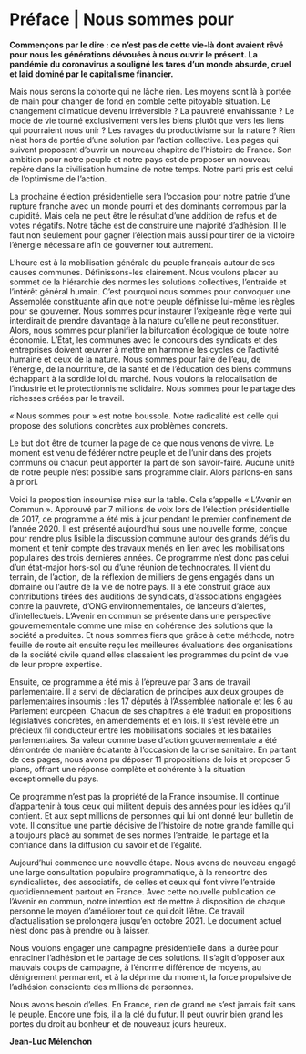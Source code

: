# Préface | Nous sommes pour

**Commençons par le dire : ce n’est pas de cette vie-là dont avaient
rêvé pour nous les générations dévouées à nous ouvrir le présent. La
pandémie du coronavirus a souligné les tares d’un monde absurde, cruel
et laid dominé par le capitalisme financier.**

Mais nous serons la cohorte qui ne lâche rien. Les moyens sont là à
portée de main pour changer de fond en comble cette pitoyable situation.
Le changement climatique devenu irréversible ? La pauvreté envahissante
? Le mode de vie tourné exclusivement vers les biens plutôt que vers les
liens qui pourraient nous unir ? Les ravages du productivisme sur la
nature ? Rien n’est hors de portée d’une solution par l’action
collective. Les pages qui suivent proposent d’ouvrir un nouveau chapitre
de l’histoire de France. Son ambition pour notre peuple et notre pays
est de proposer un nouveau repère dans la civilisation humaine de notre
temps. Notre parti pris est celui de l’optimisme de l’action.

La prochaine élection présidentielle sera l’occasion pour notre patrie
d’une rupture franche avec un monde pourri et des dominants corrompus
par la cupidité. Mais cela ne peut être le résultat d’une addition de
refus et de votes négatifs. Notre tâche est de construire une majorité
d’adhésion. Il le faut non seulement pour gagner l’élection mais aussi
pour tirer de la victoire l’énergie nécessaire afin de gouverner tout
autrement.

L’heure est à la mobilisation générale du peuple français autour de ses
causes communes. Définissons-les clairement. Nous voulons placer au
sommet de la hiérarchie des normes les solutions collectives, l’entraide
et l’intérêt général humain. C’est pourquoi nous sommes pour convoquer
une Assemblée constituante afin que notre peuple définisse lui-même les
règles pour se gouverner. Nous sommes pour instaurer l’exigeante règle
verte qui interdirait de prendre davantage à la nature qu’elle ne peut
reconstituer. Alors, nous sommes pour planifier la bifurcation
écologique de toute notre économie. L’État, les communes avec le
concours des syndicats et des entreprises doivent œuvrer à mettre en
harmonie les cycles de l’activité humaine et ceux de la nature. Nous
sommes pour faire de l’eau, de l’énergie, de la nourriture, de la santé
et de l’éducation des biens communs échappant à la sordide loi du
marché. Nous voulons la relocalisation de l’industrie et le
protectionnisme solidaire. Nous sommes pour le partage des richesses
créées par le travail.

« Nous sommes pour » est notre boussole. Notre radicalité est celle qui
propose des solutions concrètes aux problèmes concrets.

Le but doit être de tourner la page de ce que nous venons de vivre. Le
moment est venu de fédérer notre peuple et de l’unir dans des projets
communs où chacun peut apporter la part de son savoir-faire. Aucune
unité de notre peuple n’est possible sans programme clair. Alors
parlons-en sans à priori.

Voici la proposition insoumise mise sur la table. Cela s’appelle «
L’Avenir en Commun ». Approuvé par 7 millions de voix lors de l’élection
présidentielle de 2017, ce programme a été mis à jour pendant le premier
confinement de l’année 2020. Il est présenté aujourd’hui sous une
nouvelle forme, conçue pour rendre plus lisible la discussion commune
autour des grands défis du moment et tenir compte des travaux menés en
lien avec les mobilisations populaires des trois dernières années. Ce
programme n’est donc pas celui d’un état-major hors-sol ou d’une réunion
de technocrates. Il vient du terrain, de l’action, de la réflexion de
milliers de gens engagés dans un domaine ou l’autre de la vie de notre
pays. Il a été construit grâce aux contributions tirées des auditions de
syndicats, d’associations engagées contre la pauvreté, d’ONG
environnementales, de lanceurs d’alertes, d’intellectuels. L’Avenir en
commun se présente dans une perspective gouvernementale comme une mise
en cohérence des solutions que la société a produites. Et nous sommes
fiers que grâce à cette méthode, notre feuille de route ait ensuite reçu
les meilleures évaluations des organisations de la société civile quand
elles classaient les programmes du point de vue de leur propre
expertise.

Ensuite, ce programme a été mis à l’épreuve par 3 ans de travail
parlementaire. Il a servi de déclaration de principes aux deux groupes
de parlementaires insoumis : les 17 députés à l’Assemblée nationale et
les 6 au Parlement européen. Chacun de ses chapitres a été traduit en
propositions législatives concrètes, en amendements et en lois. Il s’est
révélé être un précieux fil conducteur entre les mobilisations sociales
et les batailles parlementaires. Sa valeur comme base d’action
gouvernementale a été démontrée de manière éclatante à l’occasion de la
crise sanitaire. En partant de ces pages, nous avons pu déposer 11
propositions de lois et proposer 5 plans, offrant une réponse complète
et cohérente à la situation exceptionnelle du pays.

Ce programme n’est pas la propriété de la France insoumise. Il continue
d’appartenir à tous ceux qui militent depuis des années pour les idées
qu’il contient. Et aux sept millions de personnes qui lui ont donné leur
bulletin de vote. Il constitue une partie décisive de l’histoire de
notre grande famille qui a toujours placé au sommet de ses normes
l’entraide, le partage et la confiance dans la diffusion du savoir et de
l’égalité.

Aujourd’hui commence une nouvelle étape. Nous avons de nouveau engagé
une large consultation populaire programmatique, à la rencontre des
syndicalistes, des associatifs, de celles et ceux qui font vivre
l’entraide quotidiennement partout en France. Avec cette nouvelle
publication de l’Avenir en commun, notre intention est de mettre à
disposition de chaque personne le moyen d’améliorer tout ce qui doit
l’être. Ce travail d’actualisation se prolongera jusqu’en octobre 2021.
Le document actuel n’est donc pas à prendre ou à laisser.

Nous voulons engager une campagne présidentielle dans la durée pour
enraciner l’adhésion et le partage de ces solutions. Il s’agit d’opposer
aux mauvais coups de campagne, à l’énorme différence de moyens, au
dénigrement permanent, et à la déprime du moment, la force propulsive de
l’adhésion consciente des millions de personnes.

Nous avons besoin d’elles. En France, rien de grand ne s’est jamais fait
sans le peuple. Encore une fois, il a la clé du futur. Il peut ouvrir
bien grand les portes du droit au bonheur et de nouveaux jours heureux.

  **Jean-Luc Mélenchon**